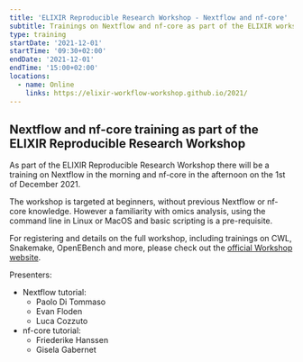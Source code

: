 ```yaml
---
title: 'ELIXIR Reproducible Research Workshop - Nextflow and nf-core'
subtitle: Trainings on Nextflow and nf-core as part of the ELIXIR workshop
type: training
startDate: '2021-12-01'
startTime: '09:30+02:00'
endDate: '2021-12-01'
endTime: '15:00+02:00'
locations:
  - name: Online
    links: https://elixir-workflow-workshop.github.io/2021/
---
```


## Nextflow and nf-core training as part of the ELIXIR Reproducible Research Workshop

As part of the ELIXIR Reproducible Research Workshop there will be a training on Nextflow in the morning and nf-core in the afternoon on the 1st of December 2021.

The workshop is targeted at beginners, without previous Nextflow or nf-core knowledge. However a familiarity with omics analysis, using the command line in Linux or MacOS and basic scripting is a pre-requisite.

For registering and details on the full workshop, including trainings on CWL, Snakemake, OpenEBench and more, please check out the [official Workshop website](https://elixir-workflow-workshop.github.io/2021/).

Presenters:

- Nextflow tutorial:
  - Paolo Di Tommaso
  - Evan Floden
  - Luca Cozzuto
- nf-core tutorial:
  - Friederike Hanssen
  - Gisela Gabernet
